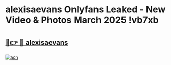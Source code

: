 # alexisaevans Onlyfans Leaked - New Video & Photos March 2025 !vb7xb

# <h2><a href="https://x6ny4v.iuczelnia.edu.pl?title=alexisaevans&ref=vb7xb">🔗👉 🔴 alexisaevans</a></h2>

[![acn](https://github.com/user-attachments/assets/0f9c940e-d8b0-45ae-aac7-cd30a18b3e1c)](https://x6ny4v.iuczelnia.edu.pl?title=alexisaevans&ref=vb7xb)

